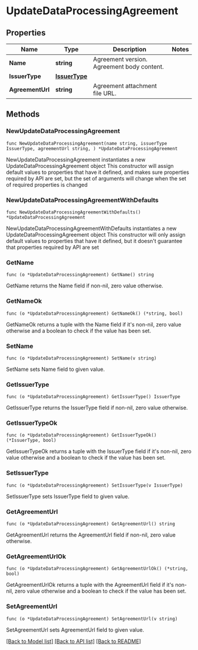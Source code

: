 # UpdateDataProcessingAgreement

## Properties

Name | Type | Description | Notes
------------ | ------------- | ------------- | -------------
**Name** | **string** | Agreement version. Agreement body content. | 
**IssuerType** | [**IssuerType**](IssuerType.md) |  | 
**AgreementUrl** | **string** | Agreement attachment file URL. | 

## Methods

### NewUpdateDataProcessingAgreement

`func NewUpdateDataProcessingAgreement(name string, issuerType IssuerType, agreementUrl string, ) *UpdateDataProcessingAgreement`

NewUpdateDataProcessingAgreement instantiates a new UpdateDataProcessingAgreement object
This constructor will assign default values to properties that have it defined,
and makes sure properties required by API are set, but the set of arguments
will change when the set of required properties is changed

### NewUpdateDataProcessingAgreementWithDefaults

`func NewUpdateDataProcessingAgreementWithDefaults() *UpdateDataProcessingAgreement`

NewUpdateDataProcessingAgreementWithDefaults instantiates a new UpdateDataProcessingAgreement object
This constructor will only assign default values to properties that have it defined,
but it doesn't guarantee that properties required by API are set

### GetName

`func (o *UpdateDataProcessingAgreement) GetName() string`

GetName returns the Name field if non-nil, zero value otherwise.

### GetNameOk

`func (o *UpdateDataProcessingAgreement) GetNameOk() (*string, bool)`

GetNameOk returns a tuple with the Name field if it's non-nil, zero value otherwise
and a boolean to check if the value has been set.

### SetName

`func (o *UpdateDataProcessingAgreement) SetName(v string)`

SetName sets Name field to given value.


### GetIssuerType

`func (o *UpdateDataProcessingAgreement) GetIssuerType() IssuerType`

GetIssuerType returns the IssuerType field if non-nil, zero value otherwise.

### GetIssuerTypeOk

`func (o *UpdateDataProcessingAgreement) GetIssuerTypeOk() (*IssuerType, bool)`

GetIssuerTypeOk returns a tuple with the IssuerType field if it's non-nil, zero value otherwise
and a boolean to check if the value has been set.

### SetIssuerType

`func (o *UpdateDataProcessingAgreement) SetIssuerType(v IssuerType)`

SetIssuerType sets IssuerType field to given value.


### GetAgreementUrl

`func (o *UpdateDataProcessingAgreement) GetAgreementUrl() string`

GetAgreementUrl returns the AgreementUrl field if non-nil, zero value otherwise.

### GetAgreementUrlOk

`func (o *UpdateDataProcessingAgreement) GetAgreementUrlOk() (*string, bool)`

GetAgreementUrlOk returns a tuple with the AgreementUrl field if it's non-nil, zero value otherwise
and a boolean to check if the value has been set.

### SetAgreementUrl

`func (o *UpdateDataProcessingAgreement) SetAgreementUrl(v string)`

SetAgreementUrl sets AgreementUrl field to given value.



[[Back to Model list]](../README.md#documentation-for-models) [[Back to API list]](../README.md#documentation-for-api-endpoints) [[Back to README]](../README.md)


